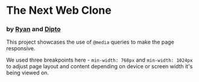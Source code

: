 <h1>The Next Web Clone</h1>

<h3>by <a href="https://github.com/rvvergara">Ryan</a> and <a href="https://github.com/dipto0321">Dipto</a></h3>

<p>This project showcases the use of <code>@media</code> queries to make the page responsive.</p>

<p>We used three breakpoints here - <code>min-width: 768px</code> and <code>min-width: 1024px</code> to adjust page
    layout and content depending on device or screen width it's being viewed on.</p>
